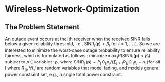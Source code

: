 # Wireless-Network-Optimization


## The Problem Statement
An outage event occurs at the Ith receiver when the received SINR falls below a given reliability threshold, i.e., $\operatorname{SINR}_I(\mathbf{p})<\beta_I$ for $I=1, \ldots, L$. So we are interested to minimize the worst-case outage probability to ensure reliability fairness, which is formulated as follows :
$\operatorname{minimize} \max _1 P\left(\operatorname{SINR}_1(\mathbf{p})<\beta_l\right)$
subject to $p \in$
variables: p.
where $\operatorname{SINR}_{\mid}(\mathbf{p})=R_{\|} G_{\|} p_l /\left(\sum_{j \neq l} R_{\mid j} G_{\mid j} p_j+n_{\mid}\right)$for all I where $R_{\mid j}, \forall l, j$ are random variables that model fading, and models general power constraint set, e.g., a single total power constraint.
